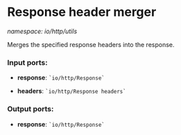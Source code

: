 # Response header merger

_namespace: io/http/utils_

Merges the specified response headers into the response.

### Input ports:

* __response__: `` `io/http/Response` ``


* __headers__: `` `io/http/Response headers` ``

### Output ports:

* __response__: `` `io/http/Response` ``

